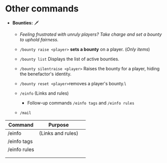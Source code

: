 # Other commands

* **Bounties:** :dagger:
  * _Feeling frustrated with unruly players? Take charge and set a bounty to uphold fairness._
  * `/bounty raise <player>` **sets a bounty** on a player. (_Only items_)
  * `/bounty list` Displays the list of active bounties.
  * `/bounty silentraise <player>` Raises the bounty for a player, hiding the benefactor's identity.
  * `/bounty reset <player>`removes a player's bounty.\

  * `/einfo`  (Links and rules)
    * Follow-up commands `/einfo tags` and `/einfo rules`
  * `/mail`&#x20;



<table data-full-width="true"><thead><tr><th>Command</th><th>Purpose</th><th data-hidden></th></tr></thead><tbody><tr><td>/einfo</td><td> (Links and rules)</td><td></td></tr><tr><td>/einfo tags</td><td></td><td></td></tr><tr><td>/einfo rules</td><td></td><td></td></tr><tr><td></td><td></td><td></td></tr><tr><td></td><td></td><td></td></tr></tbody></table>
